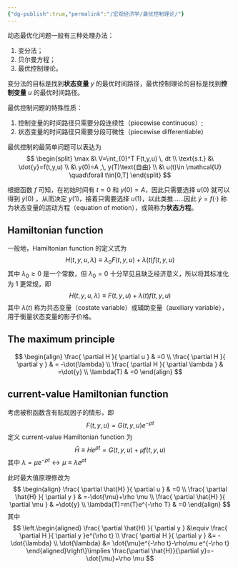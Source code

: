 ```yaml
---
{"dg-publish":true,"permalink":"/宏观经济学/最优控制理论/"}
---
```


动态最优化问题一般有三种处理办法：
1. 变分法；
2. 贝尔曼方程；
3. 最优控制理论。

变分法的目标是找到**状态变量** $y$ 的最优时间路径，最优控制理论的目标是找到**控制变量** $u$ 的最优时间路径。

最优控制问题的特殊性质：
1. 控制变量的时间路径只需要分段连续性（piecewise continuous）;
2. 状态变量的时间路径只需要分段可微性（piecewise differentiable）

最优控制的最简单问题可以表达为
$$
\begin{split}
\max &\ V=\int_{0}^T F(t,y,u) \, dt  \\
\text{s.t.} &\ \dot{y}=f(t,y,u) \\
&\ y(0)=A ,\, y(T)\text{自由} \\
&\ u(t)\in \mathcal{U} \quad\forall t\in[0,T]
\end{split}
$$

根据函数 $f$ 可知，在初始时间有 $t=0$ 和 $y(0)=A$，因此只需要选择 $u(0)$ 就可以得到 $\dot{y}(0)$ ，从而决定 $y(1)$，接着只需要选择 $u(1)$，以此类推……因此 $\dot{y}=f(\cdot)$ 称为状态变量的运动方程（equation of motion），或简称为**状态方程**。

## Hamiltonian function

一般地，Hamiltonian function 的定义式为
$$
H(t,y,u,\lambda)\equiv \lambda_{0}F(t,y,u)+\lambda(t) f(t,y,u)
$$
其中 $\lambda_{0}\geq 0$ 是一个常数，但 $\lambda_{0}=0$ 十分罕见且缺乏经济意义，所以将其标准化为 1 更常规，即
$$
H(t,y,u,\lambda)\equiv F(t,y,u)+\lambda(t) f(t,y,u)
$$
其中 $\lambda(t)$ 称为共态变量（costate variable）或辅助变量（auxiliary variable），用于衡量状态变量的影子价格。

## The maximum principle

$$
\begin{align}
\frac{ \partial H }{ \partial u } & =0 \\
\frac{ \partial H }{ \partial y } & = -\dot{\lambda} \\
\frac{ \partial H }{ \partial \lambda } & =\dot{y} \\
\lambda(T) & =0
\end{align}
$$

## current-value Hamiltonian function

考虑被积函数含有贴现因子的情形，即
$$
F(t,y,u)=G(t,y,u)e^{-\rho t}
$$
定义 current-value Hamiltonian function 为
$$
\hat{H}\equiv He^{\rho t}=G(t,y,u)+\mu f(t,y,u)
$$
其中 $\lambda=\mu e^{-\rho t}\leftrightarrow \mu\equiv\lambda e^{\rho t}$ 

此时最大值原理修改为
$$
\begin{align} 
\frac{ \partial \hat{H} }{ \partial u }  & =0 \\
\frac{ \partial \hat{H} }{ \partial y } & =-\dot{\mu}+\rho \mu  \\
\frac{ \partial \hat{H} }{ \partial \mu } & =\dot{y}  \\
\lambda(T)=m(T)e^{-\rho T} & =0
\end{align}
$$
其中
$$
\left.\begin{aligned}
\frac{ \partial \hat{H} }{ \partial y } &\equiv \frac{ \partial H }{ \partial y }e^{\rho t}  \\
\frac{ \partial H }{ \partial y } &= -\dot{\lambda} \\
\dot{\lambda} &= \dot{\mu}e^{-\rho t}-\rho\mu e^{-\rho t}
\end{aligned}\right\}\implies \frac{\partial \hat{H}}{\partial y}=-\dot{\mu}+\rho \mu
$$


